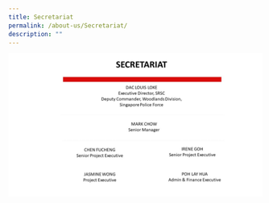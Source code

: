 ```yaml
---
title: Secretariat
permalink: /about-us/Secretariat/
description: ""
---
```

![](/images/SRSC%20Secretariat_1.jpg)